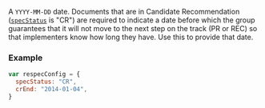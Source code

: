 A `YYYY-MM-DD` date. Documents that are in Candidate Recommendation ([`specStatus`](specStatus) is "CR") are required to indicate a date before which the group guarantees that it will not move to the next step on the track (PR or REC) so that implementers know how long they have. Use this to provide that date. 

### Example

```js
var respecConfig = {
  specStatus: "CR",
  crEnd: "2014-01-04",
}
```